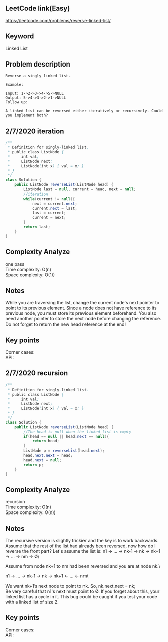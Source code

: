 ## LeetCode link(Easy)
https://leetcode.com/problems/reverse-linked-list/

## Keyword
Linked List

## Problem description
```
Reverse a singly linked list.

Example:

Input: 1->2->3->4->5->NULL
Output: 5->4->3->2->1->NULL
Follow up:

A linked list can be reversed either iteratively or recursively. Could you implement both?
```
## 2/7/2020 iteration

```java
/**
 * Definition for singly-linked list.
 * public class ListNode {
 *     int val;
 *     ListNode next;
 *     ListNode(int x) { val = x; }
 * }
 */
class Solution {
    public ListNode reverseList(ListNode head) {
        ListNode last = null, current = head, next = null;
        //iteration
        while(current != null){
            next = current.next;
            current.next = last;
            last = current;
            current = next;
        }
        return last;
    }
}
```

## Complexity Analyze
one pass\
Time complexity: O(n)\
Space complexity: O(1))

## Notes
While you are traversing the list, change the current node's next pointer to point to its previous element. Since a node does not have reference to its previous node, you must store its previous element beforehand. You also need another pointer to store the next node before changing the reference. Do not forget to return the new head reference at the end!

## Key points
Corner cases: \
API: 

## 2/7/2020 recursion

```java
/**
 * Definition for singly-linked list.
 * public class ListNode {
 *     int val;
 *     ListNode next;
 *     ListNode(int x) { val = x; }
 * }
 */
class Solution {
    public ListNode reverseList(ListNode head) {
        //The head is null when the linked list is empty
        if(head == null || head.next == null){
            return head;
        }
        ListNode p = reverseList(head.next);
        head.next.next = head;
        head.next = null;
        return p;
    }
}
```

## Complexity Analyze
recursion\
Time complexity: O(n)\
Space complexity: O(n))

## Notes
The recursive version is slightly trickier and the key is to work backwards. Assume that the rest of the list had already been reversed, now how do I reverse the front part? Let's assume the list is: n1 → … → nk-1 → nk → nk+1 → … → nm → Ø\

Assume from node nk+1 to nm had been reversed and you are at node nk.\

n1 → … → nk-1 → nk → nk+1 ← … ← nm\

We want nk+1’s next node to point to nk. So, nk.next.next = nk;\
Be very careful that n1's next must point to Ø. If you forget about this, your linked list has a cycle in it. This bug could be caught if you test your code with a linked list of size 2.

## Key points
Corner cases: \
API: 